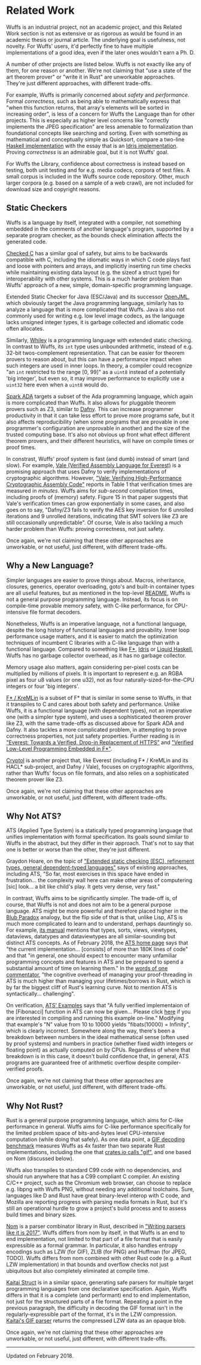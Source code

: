 # Related Work

Wuffs is an industrial project, not an academic project, and this Related Work
section is not as extensive or as rigorous as would be found in an academic
thesis or journal article. The underlying goal is usefulness, not novelty. For
Wuffs' users, it'd perfectly fine to have multiple implementations of a good
idea, even if the later ones wouldn't earn a Ph. D.

A number of other projects are listed below. Wuffs is not exactly like any of
them, for one reason or another. We're not claiming that "use a state of the
art theorem prover" or "write it in Rust" are unworkable approaches. They're
just different approaches, with different trade-offs.

For example, Wuffs is primarily concerned about *safety* and *performance*.
Formal *correctness*, such as being able to mathematically express that "when
this function returns, that array's elements will be sorted in increasing
order", is less of a concern for Wuffs the Language than for other projects.
This is especially as higher level concerns like "correctly implements the JPEG
specification" are less amenable to formalization than foundational concepts
like searching and sorting. Even with something as mathematical and
conceptually simple as Quicksort, compare a two-line [Haskell
implementation](https://rosettacode.org/wiki/Sorting_algorithms/Quicksort#Haskell)
with the essay that is an [Idris
implementation](https://github.com/bmsherman/blog/wiki/Quicksort-in-Idris).
Proving *correctness* is an admirable goal, but it is not Wuffs' goal.

For Wuffs the Library, confidence about correctness is instead based on
testing, both unit testing and for e.g. media codecs, corpora of test files. A
small corpus is included in the Wuffs source code repository. Other, much
larger corpora (e.g. based on a sample of a web crawl), are not included for
download size and copyright reasons.


## Static Checkers

Wuffs is a language by itself, integrated with a compiler, not something
embedded in the comments of another language's program, supported by a separate
program checker, as the bounds check elimination affects the generated code.

[Checked C](https://www.microsoft.com/en-us/research/project/checked-c/) has a
similar goal of safety, but aims to be backwards compatible with C, including
the idiomatic ways in which C code plays fast and loose with pointers and
arrays, and implicitly inserting run time checks while maintaining existing
data layout (e.g. the sizeof a struct type) for interoperability with other
systems. This is a much harder problem than Wuffs' approach of a new, simple,
domain-specific programming language.

Extended Static Checker for Java (ESC/Java) and its successor
[OpenJML](http://www.openjml.org/), which obviously target the Java programming
language, similarly has to analyze a language that is more complicated that
Wuffs. Java is also not commonly used for writing e.g. low level image codecs,
as the language lacks unsigned integer types, it is garbage collected and
idiomatic code often allocates.

Similarly, [Whiley](http://whiley.org/) is a programming language with extended
static checking. In contrast to Wuffs, its `int` type uses unbounded
arithmetic, instead of e.g. 32-bit twos-complement representation. That can be
easier for theorem provers to reason about, but this can have a performance
impact when such integers are used in inner loops. In theory, a compiler could
recognize "an `int` restricted to the range [0, 99]" as a `uint8` instead of a
potentially 'big integer', but even so, it may improve performance to
explicitly use a `uint32` here even when a `uint8` would do.

[Spark ADA](http://libre.adacore.com/tools/spark-gpl-edition/) targets a subset
of the Ada programming language, which again is more complicated than Wuffs. It
also allows for pluggable theorem provers such as Z3, similar to
[Dafny](http://research.microsoft.com/dafny). This can increase programmer
productivity in that it can take less effort to prove more programs safe, but
it also affects reproducibility (when some programs that are provable in one
programmer's configuration are unprovable in another) and the size of the
trusted computing base. It's also not obvious up front what effect different
theorem provers, and their different heuristics, will have on compile times or
proof times.

In constrast, Wuffs' proof system is fast (and dumb) instead of smart (and
slow). For example, [Vale (Verified Assembly Language for
Everest)](https://github.com/project-everest/vale) is a promising approach that
uses Dafny to verify implementations of cryptographic algorithms. However,
["Vale: Verifying High-Performance Cryptographic Assembly
Code"](http://www.andrew.cmu.edu/user/bparno/papers/vale.pdf) reports in Table
1 that verification times are measured in *minutes*. Wuffs aims for
*sub-second* compilation times, including proofs of (memory) safety. Figure 15
in that paper suggests that Vale's verification times can grow exponentially in
some cases, and also goes on to say, "Dafny/Z3 fails to verify the AES key
inversion for 6 unrolled iterations and 9 unrolled iterations, indicating that
SMT solvers like Z3 are still occasionally unpredictable". Of course, Vale is
also tackling a much harder problem than Wuffs: proving correctness, not just
safety.

Once again, we're not claiming that these other approaches are unworkable, or
not useful, just different, with different trade-offs.


## Why a New Language?

Simpler languages are easier to prove things about. Macros, inheritance,
closures, generics, operator overloading, goto's and built-in container types
are all useful features, but as mentioned in the top-level
[README](../README.md), Wuffs is not a general purpose programming language.
Instead, its focus is on compile-time provable memory safety, with C-like
performance, for CPU-intensive file format decoders.

Nonetheless, Wuffs is an imperative language, not a functional language,
despite the long history of functional languages and provability. Inner loop
performance usage matters, and it is easier to match the optimization
techniques of incumbent C libraries with a C-like language than with a
functional language. Compared to something like
[F\*](https://www.fstar-lang.org/), [Idris](https://www.idris-lang.org/) or
[Liquid Haskell](https://ucsd-progsys.github.io/liquidhaskell-blog/), Wuffs has
no garbage collector overhead, as it has no garbage collector.

Memory usage also matters, again considering per-pixel costs can be multiplied
by millions of pixels. It is important to represent e.g. an RGBA pixel as four
u8 values (or one u32), not as four naturally-sized-for-the-CPU integers or
four 'big integers'.

[F\* / KreMLin](https://github.com/FStarLang/kremlin) is a subset of F\* that
is similar in some sense to Wuffs, in that it transpiles to C and cares about
both safety and performance. Unlike Wuffs, it is a functional language (with
dependent types), not an imperative one (with a simpler type system), and uses
a sophisticated theorem prover like Z3, with the same trade-offs as discussed
above for Spark ADA and Dafny. It also tackles a more complicated problem, in
attempting to prove correctness properties, not just safety properties. Further
reading is in ["Everest: Towards a Verified, Drop-in Replacement of
HTTPS"](https://project-everest.github.io/assets/snapl2017.pdf) and ["Verified
Low-Level Programming Embedded in F\*"](https://arxiv.org/pdf/1703.00053.pdf).

[Cryptol](https://github.com/GaloisInc/cryptol) is another project that, like
Everest (including F\* / KreMLin and its HACL\* sub-project, and Dafny / Vale),
focuses on cryptographic algorithms, rather than Wuffs' focus on file formats,
and also relies on a sophisticated theorem prover like Z3.

Once again, we're not claiming that these other approaches are unworkable, or
not useful, just different, with different trade-offs.


## Why Not ATS?

ATS (Applied Type System) is a statically typed programming language that
unifies implementation with formal specification. Its goals sound similar to
Wuffs in the abstract, but they differ in their approach. That's not to say
that one is better or worse than the other, they're just different.

Graydon Hoare, on the topic of ["Extended static checking (ESC), refinement
types, general dependent-typed
languages"](https://graydon2.dreamwidth.org/253769.html) says of existing
approaches, including ATS, "So far, most exercises in this space have ended in
frustration... the complexity wall here can make other areas of computering
[sic] look... a bit like child's play. It gets very dense, very fast."

In contrast, Wuffs aims to be significantly simpler. The trade-off is, of
course, that Wuffs is not and does not aim to be a general purpose language.
ATS might be more powerful and therefore placed higher in the [Blub
Paradox](http://www.paulgraham.com/avg.html) analogy, but the flip side of that
is that, unlike Lisp, ATS is much more complicated to learn and to understand,
perhaps dauntingly so. For example, [its
manual](http://ats-lang.sourceforge.net/DOCUMENT/INT2PROGINATS/HTML/book1.html)
mentions that types, sorts, views, viewtypes, dataviews, datatypes and
dataviewtypes are all similar-sounding but distinct ATS concepts. As of
February 2018, the [ATS home page](http://www.ats-lang.org/) says that "the
current implementation... [consists] of more than 180K lines of code" and that
"in general, one should expect to encounter many unfamiliar programming
concepts and features in ATS and be prepared to spend a substantial amount of
time on learning them." In the [words of one
commentator](https://www.reddit.com/r/rust/comments/7d85sj/puffs_a_new_language_for_parsing_untrusted_files/dpx0hp7/),
"the cognitive overhead of managing your proof-threading in ATS is much higher
than managing your lifetimes/borrows in Rust, which is by far the biggest cliff
of Rust's learning curve. Not to mention ATS is syntactically... challenging".

On verification, [ATS' Examples](http://www.ats-lang.org/Examples.html) says
that "A fully verified implementaion of the [Fibonacci] function in ATS can now
be given... Please click
[here](http://www.ats-lang.org/SERVER/MYCODE/Patsoptaas_serve.php?mycode_fil=fibats)
if you are interested in compiling and running this example on-line." Modifying
that example's "N" value from 10 to 10000 yields "fibats(10000) = Infinity",
which is clearly incorrect. Somewhere along the way, there's been a breakdown
between numbers in the ideal mathematical sense (often used by proof systems)
and numbers in practice (whether fixed width integers or floating point) as
actually computed on by CPUs. Regardless of where that breakdown is in this
case, it doesn't build confidence that, in general, ATS programs are guaranteed
free of arithmetic overflow despite compiler-verified proofs.

Once again, we're not claiming that these other approaches are unworkable, or
not useful, just different, with different trade-offs.


## Why Not Rust?

Rust is a general purpose programming language, which aims for C-like
performance in general. Wuffs aims for C-like performance specifically for the
limited problem space of bits-and-bytes level CPU-intensive computation (while
doing that safely). As one data point, a [GIF decoding
benchmark](https://github.com/google/wuffs/commit/9a463d46) measures Wuffs as
4x faster than two separate Rust implementations, including the one that
[crates.io calls "gif"](https://crates.io/crates/gif), and one based on Nom
(discussed below).

Wuffs also transpiles to standard C99 code with no dependencies, and should run
anywhere that has a C99 compliant C compiler. An existing C/C++ project, such
as the Chromium web browser, can choose to replace e.g. libpng with Wuffs PNG,
without needing any additional toolchains. Sure, languages like D and Rust have
great binary-level interop with C code, and Mozilla are reporting progress with
parsing media formats in Rust, but it's still an operational hurdle to grow a
project's build process and to assess build times and binary sizes.

[Nom](https://github.com/Geal/nom) is a parser combinator library in Rust,
described in ["Writing parsers like it is
2017"](http://spw17.langsec.org/papers/chifflier-parsing-in-2017.pdf). Wuffs
differs from nom by itself, in that Wuffs is an end to end implementation, not
limited to that part of a file format that is easily expressible as a formal
grammar. In particular, it also handles entropy encodings such as LZW (for
GIF), ZLIB (for PNG) and Huffman (for JPEG, TODO). Wuffs differs from nom
combined with other Rust code (e.g. a Rust LZW implementation) in that bounds
and overflow checks not just ubiquitous but also completely eliminated at
compile time.

[Kaitai Struct](http://kaitai.io/) is in a similar space, generating safe
parsers for multiple target programming languages from one declarative
specification. Again, Wuffs differs in that it is a complete (and performant)
end to end implementation, not just for the structured parts of a file format.
Repeating a point in the previous paragraph, the difficulty in decoding the GIF
format isn't in the regularly-expressible part of the format, it's in the LZW
compression. [Kaitai's GIF parser](http://formats.kaitai.io/gif/index.html)
returns the compressed LZW data as an opaque blob.

Once again, we're not claiming that these other approaches are unworkable, or
not useful, just different, with different trade-offs.


---

Updated on February 2018.

